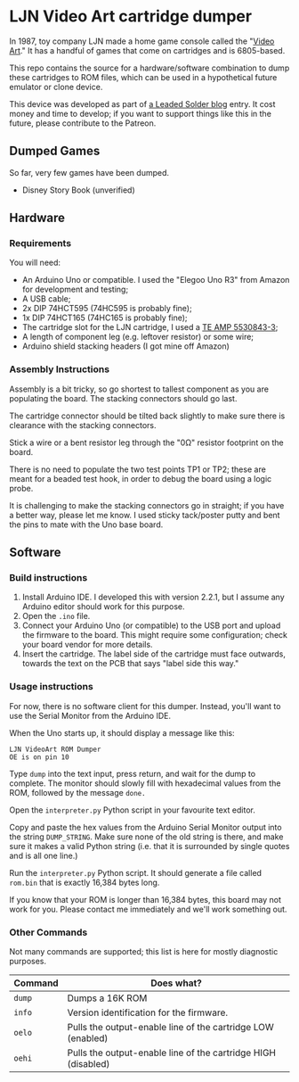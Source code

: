 # LJN Video Art cartridge dumper
In 1987, toy company LJN made a home game console called the "[Video Art](https://en.wikipedia.org/wiki/LJN_Video_Art)." It has a handful of games that come on cartridges and is 6805-based.

This repo contains the source for a hardware/software combination to dump these cartridges to ROM files, which can be used in a hypothetical future emulator or clone device.

This device was developed as part of [a Leaded Solder blog](https://www.leadedsolder.com) entry. It cost money and time to develop; if you want to support things like this in the future, please contribute to the Patreon.

## Dumped Games
So far, very few games have been dumped.
 - Disney Story Book (unverified)

## Hardware
### Requirements
You will need:
 - An Arduino Uno or compatible. I used the "Elegoo Uno R3" from Amazon for development and testing;
 - A USB cable;
 - 2x DIP 74HCT595 (74HC595 is probably fine);
 - 1x DIP 74HCT165 (74HC165 is probably fine);
 - The cartridge slot for the LJN cartridge, I used a [TE AMP 5530843-3](https://www.te.com/usa-en/product-5530843-3.html);
 - A length of component leg (e.g. leftover resistor) or some wire;
 - Arduino shield stacking headers (I got mine off Amazon)

### Assembly Instructions
Assembly is a bit tricky, so go shortest to tallest component as you are populating the board. The stacking connectors should go last.

The cartridge connector should be tilted back slightly to make sure there is clearance with the stacking connectors.

Stick a wire or a bent resistor leg through the "0Ω" resistor footprint on the board.

There is no need to populate the two test points TP1 or TP2; these are meant for a beaded test hook, in order to debug the board using a logic probe.

It is challenging to make the stacking connectors go in straight; if you have a better way, please let me know. I used sticky tack/poster putty and bent the pins to mate with the Uno base board.

## Software
### Build instructions
 1. Install Arduino IDE. I developed this with version 2.2.1, but I assume any Arduino editor should work for this purpose.
 2. Open the `.ino` file.
 3. Connect your Arduino Uno (or compatible) to the USB port and upload the firmware to the board. This might require some configuration; check your board vendor for more details.
 4. Insert the cartridge. The label side of the cartridge must face outwards, towards the text on the PCB that says "label side this way."

### Usage instructions
For now, there is no software client for this dumper. Instead, you'll want to use the Serial Monitor from the Arduino IDE.

When the Uno starts up, it should display a message like this:

```
LJN VideoArt ROM Dumper
OE is on pin 10
```

Type `dump` into the text input, press return, and wait for the dump to complete. The monitor should slowly fill with hexadecimal values from the ROM, followed by the message `done.`

Open the `interpreter.py` Python script in your favourite text editor.

Copy and paste the hex values from the Arduino Serial Monitor output into the string `DUMP_STRING`. Make sure none of the old string is there, and make sure it makes a valid Python string (i.e. that it is surrounded by single quotes and is all one line.)

Run the `interpreter.py` Python script. It should generate a file called `rom.bin` that is exactly 16,384 bytes long.

If you know that your ROM is longer than 16,384 bytes, this board may not work for you. Please contact me immediately and we'll work something out.

### Other Commands
Not many commands are supported; this list is here for mostly diagnostic purposes.

| Command | Does what? |
|---------|------------|
| `dump`  | Dumps a 16K ROM |
| `info`  | Version identification for the firmware. |
| `oelo`  | Pulls the output-enable line of the cartridge LOW (enabled) |
| `oehi`  | Pulls the output-enable line of the cartridge HIGH (disabled) |
